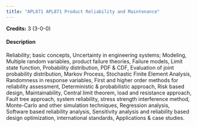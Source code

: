 ```yaml
---
title: "APL871 APL871 Product Reliability and Maintenance"
---
```

**Credits:** 3 (3-0-0)

#### Description
Reliability; basic concepts, Uncertainty in engineering systems; Modeling, Multiple random variables, product failure theories, Failure models, Limit state function, Probability distribution, PDF & CDF, Evaluation of joint probability distribution, Markov Process, Stochastic Finite Element Analysis, Randomness in response variables, First and higher order methods for reliability assessment, Deterministic & probabilistic approach, Risk based design, Maintainability, Central limit theorem, load and resistance approach, Fault tree approach, system reliability, stress strength interference method, Monte-Carlo and other simulation techniques, Regression analysis, Software based reliability analysis, Sensitivity analysis and reliability based design optimization, international standards, Applications & case studies.